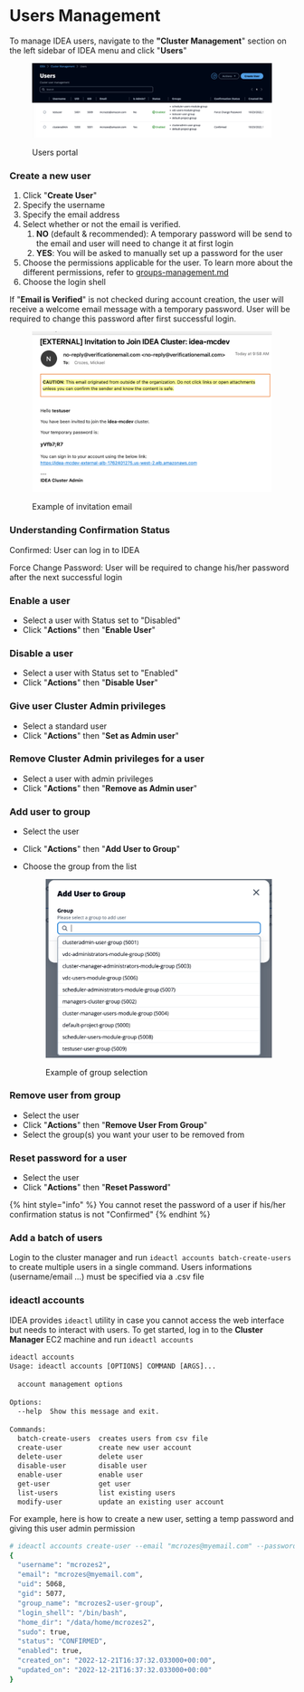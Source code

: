 # Users Management

To manage IDEA users, navigate to the **"Cluster Management**" section on the left sidebar of IDEA menu and click "**Users**"

<figure><img src="../../.gitbook/assets/mods_cm_users_portal.webp" alt=""><figcaption><p>Users portal</p></figcaption></figure>

### Create a new user

1. Click "**Create User**"
2. Specify the username
3. Specify the email address
4. Select whether or not the email is verified.
   1. **NO** (default & recommended): A temporary password will be send to the email and user will need to change it at first login
   2. **YES**: You will be asked to manually set up a password for the user
5. Choose the permissions applicable for the user. To learn more about the different permissions, refer to [groups-management.md](groups-management.md "mention")
6. Choose the login shell

If "**Email is Verified**" is not checked during account creation, the user will receive a welcome email message with a temporary password. User will be required to change this password after first successful login.

<figure><img src="../../.gitbook/assets/mods_cm_users_invite.webp" alt=""><figcaption><p>Example of invitation email</p></figcaption></figure>

### Understanding Confirmation Status

Confirmed: User can log in to IDEA

Force Change Password: User will be required to change his/her password after the next successful login

### Enable a user

* Select a user with Status set to "Disabled"
* Click "**Actions**" then "**Enable User**"

### Disable a user

* Select a user with Status set to "Enabled"
* Click "**Actions**" then "**Disable User**"

### Give user Cluster Admin privileges

* Select a standard user
* Click "**Actions**" then "**Set as Admin user**"

### Remove Cluster Admin privileges for a user

* Select a user with admin privileges
* Click "**Actions**" then "**Remove as Admin user**"

### Add user to group

* Select the user
* Click "**Actions**" then "**Add User to Group**"
*   Choose the group from the list

    <figure><img src="../../.gitbook/assets/mods_cm_users_groupsel.webp" alt=""><figcaption><p>Example of group selection</p></figcaption></figure>

### Remove user from group

* Select the user
* Click "**Actions**" then "**Remove User From Group**"
* Select the group(s) you want your user to be removed from

### Reset password for a user

* Select the user
* Click "**Actions**" then "**Reset Password**"

{% hint style="info" %}
You cannot reset the password of a user if his/her confirmation status is not "Confirmed"
{% endhint %}

### Add a batch of users

Login to the cluster manager and run `ideactl accounts batch-create-users` to create multiple users in a single command. Users informations (username/email ...) must be specified via a .csv file

### ideactl accounts

IDEA provides `ideactl` utility in case you cannot access the web interface but needs to interact with users. To get started, log in to the **Cluster Manager** EC2 machine and run `ideactl accounts`

```
ideactl accounts
Usage: ideactl accounts [OPTIONS] COMMAND [ARGS]...

  account management options

Options:
  --help  Show this message and exit.

Commands:
  batch-create-users  creates users from csv file
  create-user         create new user account
  delete-user         delete user
  disable-user        disable user
  enable-user         enable user
  get-user            get user
  list-users          list existing users
  modify-user         update an existing user account
```

For example, here is how to create a new user, setting a temp password and giving this user admin permission

```bash
# ideactl accounts create-user --email "mcrozes@myemail.com" --password "Password123@" --username "mcrozes2" --sudo --email-verified
{
  "username": "mcrozes2",
  "email": "mcrozes@myemail.com",
  "uid": 5068,
  "gid": 5077,
  "group_name": "mcrozes2-user-group",
  "login_shell": "/bin/bash",
  "home_dir": "/data/home/mcrozes2",
  "sudo": true,
  "status": "CONFIRMED",
  "enabled": true,
  "created_on": "2022-12-21T16:37:32.033000+00:00",
  "updated_on": "2022-12-21T16:37:32.033000+00:00"
}
```
